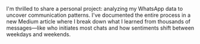 I'm thrilled to share a personal project: analyzing my WhatsApp data to uncover communication patterns. I've documented the entire process in a new Medium article where I break down what I learned from thousands of messages—like who initiates most chats and how sentiments shift between weekdays and weekends.
